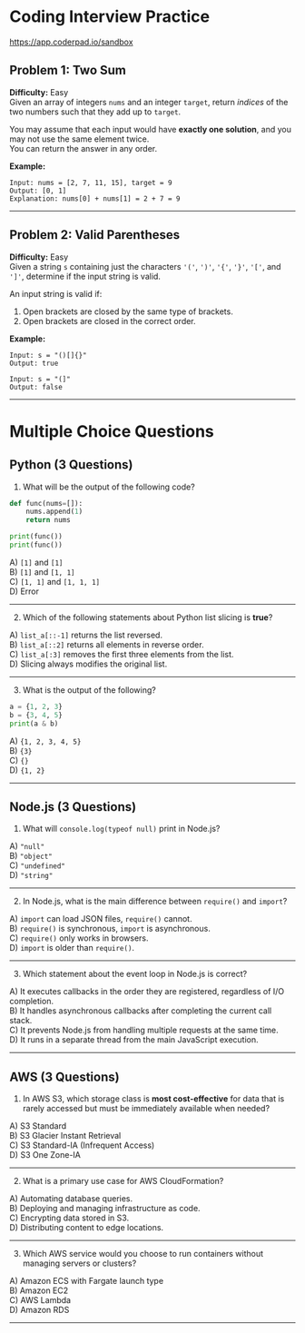 # Coding Interview Practice

https://app.coderpad.io/sandbox 

## Problem 1: Two Sum
**Difficulty:** Easy  
Given an array of integers `nums` and an integer `target`, return *indices* of the two numbers such that they add up to `target`.

You may assume that each input would have **exactly one solution**, and you may not use the same element twice.  
You can return the answer in any order.

**Example:**
```
Input: nums = [2, 7, 11, 15], target = 9  
Output: [0, 1]  
Explanation: nums[0] + nums[1] = 2 + 7 = 9
```

---

## Problem 2: Valid Parentheses
**Difficulty:** Easy  
Given a string `s` containing just the characters `'('`, `')'`, `'{'`, `'}'`, `'['`, and `']'`, determine if the input string is valid.

An input string is valid if:
1. Open brackets are closed by the same type of brackets.
2. Open brackets are closed in the correct order.

**Example:**
```
Input: s = "()[]{}"  
Output: true  

Input: s = "(]"  
Output: false
```

---

# Multiple Choice Questions

## Python (3 Questions)
1. What will be the output of the following code?
```python
def func(nums=[]):
    nums.append(1)
    return nums

print(func())
print(func())
```
A) `[1]` and `[1]`  
B) `[1]` and `[1, 1]`  
C) `[1, 1]` and `[1, 1, 1]`  
D) Error  

---

2. Which of the following statements about Python list slicing is **true**?

A) `list_a[::-1]` returns the list reversed.  
B) `list_a[::2]` returns all elements in reverse order.  
C) `list_a[:3]` removes the first three elements from the list.  
D) Slicing always modifies the original list.  

---

3. What is the output of the following?
```python
a = {1, 2, 3}
b = {3, 4, 5}
print(a & b)
```
A) `{1, 2, 3, 4, 5}`  
B) `{3}`  
C) `{}`  
D) `{1, 2}`  

---

## Node.js (3 Questions)
1. What will `console.log(typeof null)` print in Node.js?

A) `"null"`  
B) `"object"`  
C) `"undefined"`  
D) `"string"`  

---

2. In Node.js, what is the main difference between `require()` and `import`?

A) `import` can load JSON files, `require()` cannot.  
B) `require()` is synchronous, `import` is asynchronous.  
C) `require()` only works in browsers.  
D) `import` is older than `require()`.  

---

3. Which statement about the event loop in Node.js is correct?

A) It executes callbacks in the order they are registered, regardless of I/O completion.  
B) It handles asynchronous callbacks after completing the current call stack.  
C) It prevents Node.js from handling multiple requests at the same time.  
D) It runs in a separate thread from the main JavaScript execution.  

---

## AWS (3 Questions)
1. In AWS S3, which storage class is **most cost-effective** for data that is rarely accessed but must be immediately available when needed?

A) S3 Standard  
B) S3 Glacier Instant Retrieval  
C) S3 Standard-IA (Infrequent Access)  
D) S3 One Zone-IA  

---

2. What is a primary use case for AWS CloudFormation?

A) Automating database queries.  
B) Deploying and managing infrastructure as code.  
C) Encrypting data stored in S3.  
D) Distributing content to edge locations.  

---

3. Which AWS service would you choose to run containers without managing servers or clusters?

A) Amazon ECS with Fargate launch type  
B) Amazon EC2  
C) AWS Lambda  
D) Amazon RDS  

---

